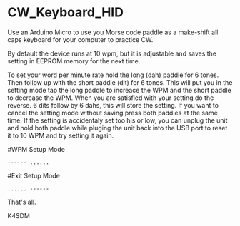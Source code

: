 # CW_Keyboard_HID
Use an Arduino Micro to use you Morse code paddle as a make-shift all caps keyboard for your computer to practice CW.

By default the device runs at 10 wpm, but it is adjustable and saves the setting in EEPROM memory for the next time.

To set your word per minute rate hold the long (dah) paddle for 6 tones.  Then follow up with the short paddle (dit) for 6 tones.  This will put you in the setting mode tap the long paddle to increace the WPM and the short paddle to decrease the WPM.  When you are satisfied with your setting do the reverse.  6 dits follow by 6 dahs, this will store the setting.  If you want to cancel the setting mode without saving press both paddles at the same time.  If the setting is accidentaly set too his or low, you can unplug the unit and hold both paddle while pluging the unit back into the USB port to reset it to 10 WPM and try setting it again.

#WPM Setup Mode
```
------ ......
```

#Exit Setup Mode

```
...... ------
```

That's all.

K4SDM


